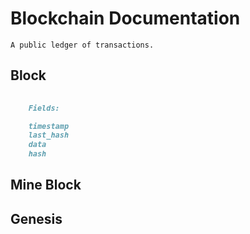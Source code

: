 # Blockchain Documentation

    A public ledger of transactions.


## Block 

```md
    
    Fields:

    timestamp
    last_hash
    data
    hash
```



## Mine Block

## Genesis
